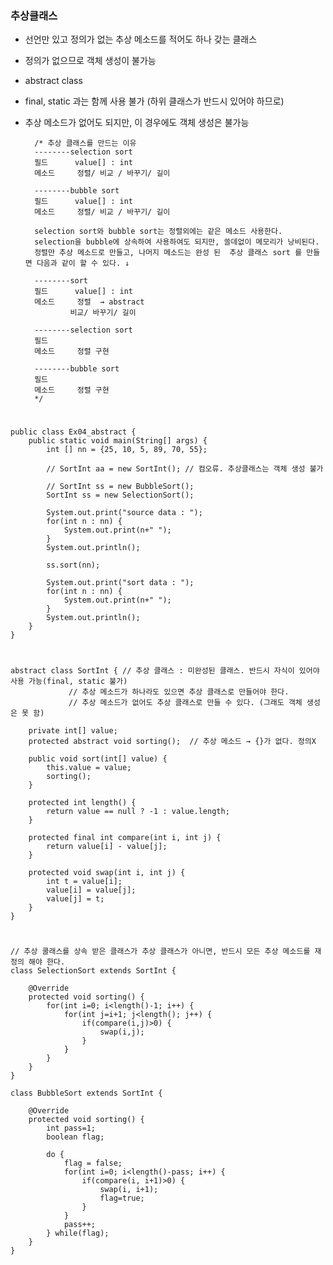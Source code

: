 ### 추상클래스
- 선언만 있고 정의가 없는 추상 메소드를 적어도 하나 갖는 클래스 
- 정의가 없으므로 객체 생성이 불가능  
- abstract class 
- final, static 과는 함께 사용 불가 (하위 클래스가 반드시 있어야 하므로)
- 추상 메소드가 없어도 되지만, 이 경우에도 객체 생성은 불가능

		/* 추상 클래스를 만드는 이유 
		--------selection sort 
		필드		value[] : int 
		메소드 	정렬/ 비교 / 바꾸기/ 길이 

		--------bubble sort 
		필드		value[] : int 
		메소드 	정렬/ 비교 / 바꾸기/ 길이 

		selection sort와 bubble sort는 정렬외에는 같은 메소드 사용한다.
		selection을 bubble에 상속하여 사용하여도 되지만, 쓸데없이 메모리가 낭비된다. 
		정렬만 추상 메소드로 만들고, 나머지 메소드는 완성 된  추상 클래스 sort 를 만들면 다음과 같이 할 수 있다. ↓ 

		--------sort
		필드		value[] : int 
		메소드 	정렬  → abstract 
				비교/ 바꾸기/ 길이 

		--------selection sort 
		필드
		메소드 	정렬 구현

		--------bubble sort 
		필드		
		메소드 	정렬 구현
		*/
#
	public class Ex04_abstract {
		public static void main(String[] args) {
			int [] nn = {25, 10, 5, 89, 70, 55};

			// SortInt aa = new SortInt(); // 컴오류. 추상클래스는 객체 생성 불가

			// SortInt ss = new BubbleSort();
			SortInt ss = new SelectionSort();

			System.out.print("source data : ");
			for(int n : nn) {
				System.out.print(n+" ");
			}
			System.out.println();

			ss.sort(nn);

			System.out.print("sort data : ");
			for(int n : nn) {
				System.out.print(n+" ");
			}
			System.out.println();
		}
	}
#
	abstract class SortInt { // 추상 클래스 : 미완성된 클래스. 반드시 자식이 있어야 사용 가능(final, static 불가)
				 // 추상 메소드가 하나라도 있으면 추상 클래스로 만들어야 한다. 
				 // 추상 메소드가 없어도 추상 클래스로 만들 수 있다. (그래도 객체 생성은 못 함) 
				 
		private int[] value; 
		protected abstract void sorting();  // 추상 메소드 → {}가 없다. 정의X 

		public void sort(int[] value) {
			this.value = value; 
			sorting(); 
		}

		protected int length() { 
			return value == null ? -1 : value.length;
		}

		protected final int compare(int i, int j) { 
			return value[i] - value[j]; 
		}

		protected void swap(int i, int j) {
			int t = value[i];
			value[i] = value[j];
			value[j] = t; 
		}	
	}
#
	// 추상 쿨래스를 상속 받은 클래스가 추상 클래스가 아니면, 반드시 모든 추상 메소드를 재정의 해야 한다.
	class SelectionSort extends SortInt {

		@Override
		protected void sorting() {
			for(int i=0; i<length()-1; i++) {
				for(int j=i+1; j<length(); j++) {
					if(compare(i,j)>0) {
						swap(i,j);
					}
				}
			}		
		} 
	}

	class BubbleSort extends SortInt {

		@Override
		protected void sorting() {
			int pass=1;
			boolean flag; 

			do { 
				flag = false; 
				for(int i=0; i<length()-pass; i++) {
					if(compare(i, i+1)>0) {
						swap(i, i+1);
						flag=true;
					}
				}
				pass++;
			} while(flag);
		} 
	}			
